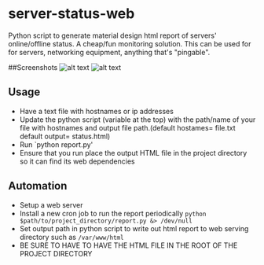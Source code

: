 # server-status-web
Python script to generate material design html report of servers' online/offline status. A cheap/fun monitoring solution.
This can be used for for servers, networking equipment, anything that's "pingable".  

##Screenshots
![alt text](http://i.imgur.com/21lF9tC.png)
![alt text](http://i.imgur.com/PY1DsXD.png)

## Usage
- Have a text file with hostnames or ip addresses
- Update the python script (variable at the top) with the path/name of your file with hostnames and output file path.(default hostames= file.txt   default output= status.html)
- Run `python report.py'
- Ensure that you run place the output HTML file in the project directory so it can find its web dependencies

## Automation
- Setup a web server
- Install a new cron job to run the report periodically `python $path/to/project_directory/report.py &> /dev/null`
- Set output path in python script to write out html report to web serving directory such as `/var/www/html`
- BE SURE TO HAVE TO HAVE THE HTML FILE IN THE ROOT OF THE PROJECT DIRECTORY
